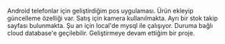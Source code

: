 Android telefonlar için geliştirdiğim pos uygulaması. Ürün ekleyip güncelleme özelliği var. Satış için kamera kullanılmakta. Ayrı bir stok takip sayfası bulunmakta. Şu an için local'de mysql ile çalışıyor. Duruma bağlı cloud database'e geçilebilir. Geliştirmeye devam ettiğim bir proje.
